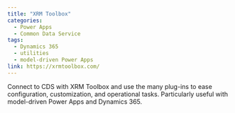```yaml
---
title: "XRM Toolbox"
categories:
  - Power Apps
  - Common Data Service
tags:
  - Dynamics 365
  - utilities
  - model-driven Power Apps
link: https://xrmtoolbox.com/
---
```


Connect to CDS with XRM Toolbox and use the many plug-ins to ease configuration, customization, and operational tasks. Particularly useful with model-driven Power Apps and Dynamics 365.
